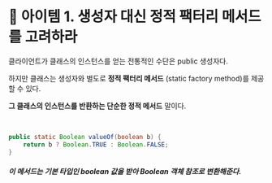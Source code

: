 # 🔗 아이템 1. 생성자 대신 정적 팩터리 메서드를 고려하라

클라이언트가 클래스의 인스턴스를 얻는 전통적인 수단은 public 생성자다.  

하지만 클래스는 생성자와 별도로 **정적 팩터리 메서드** (static factory method)를 제공할 수 있다.  

**그 클래스의 인스턴스를 반환하는 단순한 정적 메서드** 말이다.

&nbsp;

```java
public static Boolean valueOf(boolean b) {
	return b ? Boolean.TRUE : Boolean.FALSE;
}
```
##### 이 메서드는 기본 타입인 boolean 값을 받아 Boolean 객체 참조로 변환해준다.

